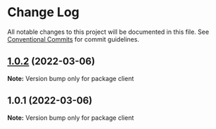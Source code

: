# Change Log

All notable changes to this project will be documented in this file.
See [Conventional Commits](https://conventionalcommits.org) for commit guidelines.

## [1.0.2](https://github.com/radekcihi/monorepo/compare/v1.0.1...v1.0.2) (2022-03-06)

**Note:** Version bump only for package client





## 1.0.1 (2022-03-06)

**Note:** Version bump only for package client
